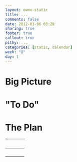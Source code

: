 ```yaml
---
layout: owmx-static
title: ...
comments: false
date: 2012-03-06 03:20
sharing: true
footer: true
callout: true
pithy: ...
categories: [static, calendar]
week: "8"
day: 1
---
```


# Big Picture

# "To Do"

# The Plan

&nbsp; |&nbsp; | &nbsp;
 :-- | :--: | :--
&nbsp; | &nbsp; | &nbsp;
